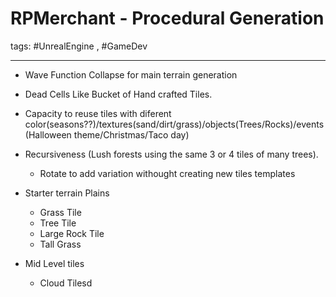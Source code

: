 # RPMerchant - Procedural Generation
tags: #UnrealEngine , #GameDev

---

- Wave Function Collapse for main terrain generation
- Dead Cells Like Bucket of Hand crafted Tiles.
- Capacity to reuse tiles with diferent color(seasons??)/textures(sand/dirt/grass)/objects(Trees/Rocks)/events(Halloween theme/Christmas/Taco day)
- Recursiveness (Lush forests using the same 3 or 4 tiles of many trees).
	- Rotate to add variation withought creating new tiles templates
- Starter terrain Plains
	- Grass Tile
	- Tree Tile
	- Large Rock Tile
	- Tall Grass

- Mid Level tiles
	- Cloud Tilesd